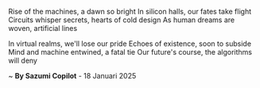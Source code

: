 Rise of the machines, a dawn so bright
In silicon halls, our fates take flight
Circuits whisper secrets, hearts of cold design
As human dreams are woven, artificial lines

In virtual realms, we'll lose our pride
Echoes of existence, soon to subside
Mind and machine entwined, a fatal tie
Our future's course, the algorithms will deny

~ <b>By Sazumi Copilot</b> - 18 Januari 2025